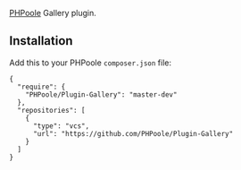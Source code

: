 [PHPoole](http://github.com/Narno/PHPoole/) Gallery plugin.

Installation
------------

Add this to your PHPoole ```composer.json``` file:
```
{
  "require": {
    "PHPoole/Plugin-Gallery": "master-dev"
  },
  "repositories": [
    {
      "type": "vcs",
      "url": "https://github.com/PHPoole/Plugin-Gallery"
    }
  ]
}
```